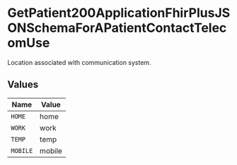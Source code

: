 # GetPatient200ApplicationFhirPlusJSONSchemaForAPatientContactTelecomUse

Location associated with communication system.


## Values

| Name     | Value    |
| -------- | -------- |
| `HOME`   | home     |
| `WORK`   | work     |
| `TEMP`   | temp     |
| `MOBILE` | mobile   |